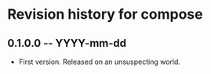 # Revision history for compose

## 0.1.0.0 -- YYYY-mm-dd

* First version. Released on an unsuspecting world.
